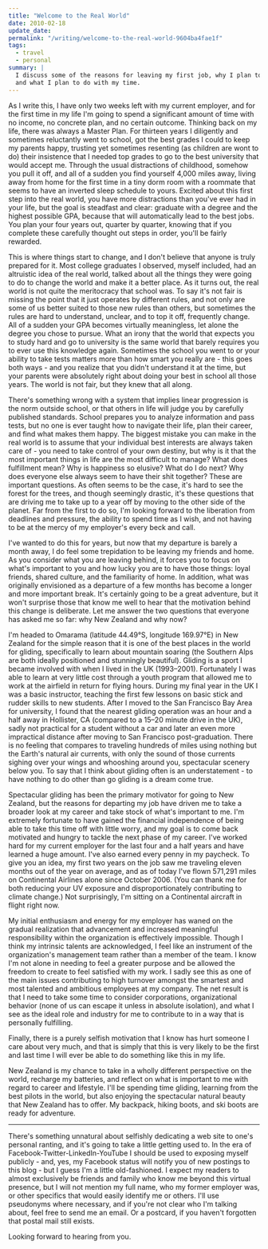 ```yaml
---
title: "Welcome to the Real World"
date: 2010-02-18
update_date: 
permalink: "/writing/welcome-to-the-real-world-9604ba4fae1f"
tags:
  - travel
  - personal
summary: |
  I discuss some of the reasons for leaving my first job, why I plan to take a break from working,
  and what I plan to do with my time.
---
```


As I write this, I have only two weeks left with my current employer, and for the first time in my life I'm going to spend a significant amount of time with no income, no concrete plan, and no certain outcome. Thinking back on my life, there was always a Master Plan. For thirteen years I diligently and sometimes reluctantly went to school, got the best grades I could to keep my parents happy, trusting yet sometimes resenting (as children are wont to do) their insistence that I needed top grades to go to the best university that would accept me. Through the usual distractions of childhood, somehow you pull it off, and all of a sudden you find yourself 4,000 miles away, living away from home for the first time in a tiny dorm room with a roommate that seems to have an inverted sleep schedule to yours. Excited about this first step into the real world, you have more distractions than you've ever had in your life, but the goal is steadfast and clear: graduate with a degree and the highest possible GPA, because that will automatically lead to the best jobs. You plan your four years out, quarter by quarter, knowing that if you complete these carefully thought out steps in order, you'll be fairly rewarded.

This is where things start to change, and I don't believe that anyone is truly prepared for it. Most college graduates I observed, myself included, had an altruistic idea of the real world, talked about all the things they were going to do to change the world and make it a better place. As it turns out, the real world is not quite the meritocracy that school was. To say it's not fair is missing the point that it just operates by different rules, and not only are some of us better suited to those new rules than others, but sometimes the rules are hard to understand, unclear, and to top it off, frequently change. All of a sudden your GPA becomes virtually meaningless, let alone the degree you chose to pursue. What an irony that the world that expects you to study hard and go to university is the same world that barely requires you to ever use this knowledge again. Sometimes the school you went to or your ability to take tests matters more than how smart you really are - this goes both ways - and you realize that you didn't understand it at the time, but your parents were absolutely right about doing your best in school all those years. The world is not fair, but they knew that all along.

There's something wrong with a system that implies linear progression is the norm outside school, or that others in life will judge you by carefully published standards. School prepares you to analyze information and pass tests, but no one is ever taught how to navigate their life, plan their career, and find what makes them happy. The biggest mistake you can make in the real world is to assume that your individual best interests are always taken care of - you need to take control of your own destiny, but why is it that the most important things in life are the most difficult to manage? What does fulfillment mean? Why is happiness so elusive? What do I do next? Why does everyone else always seem to have their shit together? These are important questions. As often seems to be the case, it's hard to see the forest for the trees, and though seemingly drastic, it's these questions that are driving me to take up to a year off by moving to the other side of the planet. Far from the first to do so, I'm looking forward to the liberation from deadlines and pressure, the ability to spend time as I wish, and not having to be at the mercy of my employer's every beck and call.

I've wanted to do this for years, but now that my departure is barely a month away, I do feel some trepidation to be leaving my friends and home. As you consider what you are leaving behind, it forces you to focus on what's important to you and how lucky you are to have those things: loyal friends, shared culture, and the familiarity of home. In addition, what was originally envisioned as a departure of a few months has become a longer and more important break. It's certainly going to be a great adventure, but it won't surprise those that know me well to hear that the motivation behind this change is deliberate. Let me answer the two questions that everyone has asked me so far: why New Zealand and why now?

I'm headed to Omarama (latitude 44.49°S, longitude 169.97°E) in New Zealand for the simple reason that it is one of the best places in the world for gliding, specifically to learn about mountain soaring (the Southern Alps are both ideally positioned and stunningly beautiful). Gliding is a sport I became involved with when I lived in the UK (1993–2001). Fortunately I was able to learn at very little cost through a youth program that allowed me to work at the airfield in return for flying hours. During my final year in the UK I was a basic instructor, teaching the first few lessons on basic stick and rudder skills to new students. After I moved to the San Francisco Bay Area for university, I found that the nearest gliding operation was an hour and a half away in Hollister, CA (compared to a 15–20 minute drive in the UK), sadly not practical for a student without a car and later an even more impractical distance after moving to San Francisco post-graduation. There is no feeling that compares to traveling hundreds of miles using nothing but the Earth's natural air currents, with only the sound of those currents sighing over your wings and whooshing around you, spectacular scenery below you. To say that I think about gliding often is an understatement - to have nothing to do other than go gliding is a dream come true.

Spectacular gliding has been the primary motivator for going to New Zealand, but the reasons for departing my job have driven me to take a broader look at my career and take stock of what's important to me. I'm extremely fortunate to have gained the financial independence of being able to take this time off with little worry, and my goal is to come back motivated and hungry to tackle the next phase of my career. I've worked hard for my current employer for the last four and a half years and have learned a huge amount. I've also earned every penny in my paycheck. To give you an idea, my first two years on the job saw me traveling eleven months out of the year on average, and as of today I've flown 571,291 miles on Continental Airlines alone since October 2006. (You can thank me for both reducing your UV exposure and disproportionately contributing to climate change.) Not surprisingly, I'm sitting on a Continental aircraft in flight right now.

My initial enthusiasm and energy for my employer has waned on the gradual realization that advancement and increased meaningful responsibility within the organization is effectively impossible. Though I think my intrinsic talents are acknowledged, I feel like an instrument of the organization's management team rather than a member of the team. I know I'm not alone in needing to feel a greater purpose and be allowed the freedom to create to feel satisfied with my work. I sadly see this as one of the main issues contributing to high turnover amongst the smartest and most talented and ambitious employees at my company. The net result is that I need to take some time to consider corporations, organizational behavior (none of us can escape it unless in absolute isolation), and what I see as the ideal role and industry for me to contribute to in a way that is personally fulfilling.

Finally, there is a purely selfish motivation that I know has hurt someone I care about very much, and that is simply that this is very likely to be the first and last time I will ever be able to do something like this in my life.

New Zealand is my chance to take in a wholly different perspective on the world, recharge my batteries, and reflect on what is important to me with regard to career and lifestyle. I'll be spending time gliding, learning from the best pilots in the world, but also enjoying the spectacular natural beauty that New Zealand has to offer. My backpack, hiking boots, and ski boots are ready for adventure.

---

There's something unnatural about selfishly dedicating a web site to one's personal ranting, and it's going to take a little getting used to. In the era of Facebook-Twitter-LinkedIn-YouTube I should be used to exposing myself publicly - and, yes, my Facebook status will notify you of new postings to this blog - but I guess I'm a little old-fashioned. I expect my readers to almost exclusively be friends and family who know me beyond this virtual presence, but I will not mention my full name, who my former employer was, or other specifics that would easily identify me or others. I'll use pseudonyms where necessary, and if you're not clear who I'm talking about, feel free to send me an email. Or a postcard, if you haven't forgotten that postal mail still exists.

Looking forward to hearing from you.
